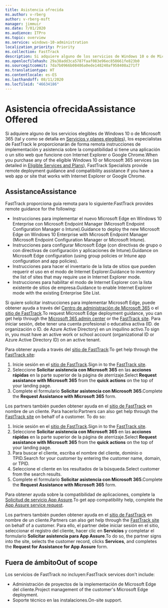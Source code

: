 ```yaml
---
title: Asistencia ofrecida
ms.author: v-rberg
author: v-rberg-msft
manager: jimmuir
ms.date: 7/01/2020
ms.audience: ITPro
ms.topic: overview
ms.service: windows-10-administration
localization_priority: Priority
ms.collection: FastTrack
description: Si adquiere alguno de los servicios de Windows 10 o de Microsoft 365 (tal y como se detalla en Servicios y planes elegibles), los especialistas de FastTrack le proporcionarán de forma remota instrucciones de implementación y asistencia sobre la compatibilidad si tiene una aplicación o un sitio web que funcione con Internet Explorer o Google Chrome.
ms.openlocfilehash: 29a38add3ca5787faaf083e96ec858661fe823b0
ms.sourcegitcommit: 7da7b0966b08486a0ede148240af958408a271f7
ms.translationtype: HT
ms.contentlocale: es-ES
ms.lasthandoff: 08/11/2020
ms.locfileid: "46634186"
---
```

# <a name="assistance-offered"></a><span data-ttu-id="8eeac-103">Asistencia ofrecida</span><span class="sxs-lookup"><span data-stu-id="8eeac-103">Assistance Offered</span></span>

<span data-ttu-id="8eeac-104">Si adquiere alguno de los servicios elegibles de Windows 10 o de Microsoft 365 (tal y como se detalla en [Servicios y planes elegibles](M365-eligible-services-and-plans.md)), los especialistas de FastTrack le proporcionarán de forma remota instrucciones de implementación y asistencia sobre la compatibilidad si tiene una aplicación o un sitio web que funcione con Internet Explorer o Google Chrome.</span><span class="sxs-lookup"><span data-stu-id="8eeac-104">When you purchase any of the eligible Windows 10 or Microsoft 365 services (as detailed in [Eligible Services and Plans](M365-eligible-services-and-plans.md)), FastTrack Specialists provide remote deployment guidance and compatibility assistance if you have a web app or site that works with Internet Explorer or Google Chrome.</span></span> 

## <a name="assistance"></a><span data-ttu-id="8eeac-105">Assistance</span><span class="sxs-lookup"><span data-stu-id="8eeac-105">Assistance</span></span>

<span data-ttu-id="8eeac-106">FastTrack proporciona guía remota para lo siguiente:</span><span class="sxs-lookup"><span data-stu-id="8eeac-106">FastTrack provides remote guidance for the following:</span></span>
- <span data-ttu-id="8eeac-107">Instrucciones para implementar el nuevo Microsoft Edge en Windows 10 Enterprise con Microsoft Endpoint Manager (Microsoft Endpoint Configuration Manager o Intune).</span><span class="sxs-lookup"><span data-stu-id="8eeac-107">Guidance to deploy the new Microsoft Edge on Windows 10 Enterprise with Microsoft Endpoint Manager (Microsoft Endpoint Configuration Manager or Microsoft Intune).</span></span>
- <span data-ttu-id="8eeac-108">Instrucciones para configurar Microsoft Edge (con directivas de grupo o con directivas de configuración y aplicaciones de Intune).</span><span class="sxs-lookup"><span data-stu-id="8eeac-108">Guidance on Microsoft Edge configuration (using group policies or Intune app configuration and app policies).</span></span>
- <span data-ttu-id="8eeac-109">Instrucciones para hacer el inventario de la lista de sitios que pueden requerir el uso en el modo de Internet Explorer.</span><span class="sxs-lookup"><span data-stu-id="8eeac-109">Guidance to inventory the list of sites that may require use in Internet Explorer mode.</span></span>
- <span data-ttu-id="8eeac-110">Instrucciones para habilitar el modo de Internet Explorer con la lista existente de sitios de empresa.</span><span class="sxs-lookup"><span data-stu-id="8eeac-110">Guidance to enable Internet Explorer mode with the existing Enterprise Site List.</span></span>

<span data-ttu-id="8eeac-111">Si quiere solicitar instrucciones para implementar Microsoft Edge, puede obtener ayuda a través del [Centro de administración de Microsoft 365](https://go.microsoft.com/fwlink/?linkid=2032704) o el [sitio de FastTrack](https://go.microsoft.com/fwlink/?linkid=780698).</span><span class="sxs-lookup"><span data-stu-id="8eeac-111">To request Microsoft Edge deployment guidance, you can get help through the [Microsoft 365 admin center](https://go.microsoft.com/fwlink/?linkid=2032704) or the [FastTrack site](https://go.microsoft.com/fwlink/?linkid=780698).</span></span> <span data-ttu-id="8eeac-112">Para iniciar sesión, debe tener una cuenta profesional o educativa activa (ID. de organización o ID. de Azure Active Directory) en un inquilino activo.</span><span class="sxs-lookup"><span data-stu-id="8eeac-112">To sign in, you must have an active work or school account (organizational ID or Azure Active Directory ID) on an active tenant.</span></span> 

<span data-ttu-id="8eeac-113">Para obtener ayuda a través del [sitio de FastTrack](https://go.microsoft.com/fwlink/?linkid=780698):</span><span class="sxs-lookup"><span data-stu-id="8eeac-113">To get help through the [FastTrack site](https://go.microsoft.com/fwlink/?linkid=780698):</span></span> 
1.    <span data-ttu-id="8eeac-114">Inicie sesión en el [sitio de FastTrack](https://go.microsoft.com/fwlink/?linkid=780698).</span><span class="sxs-lookup"><span data-stu-id="8eeac-114">Sign in to the [FastTrack site](https://go.microsoft.com/fwlink/?linkid=780698).</span></span> 
2.    <span data-ttu-id="8eeac-115">Seleccione **Solicitar asistencia con Microsoft 365** en las **acciones rápidas** en la parte superior de la página de aterrizaje.</span><span class="sxs-lookup"><span data-stu-id="8eeac-115">Select **Request assistance with Microsoft 365** from the **quick actions** on the top of your landing page.</span></span>
3.    <span data-ttu-id="8eeac-116">Complete el formulario **Solicitar asistencia con Microsoft 365**.</span><span class="sxs-lookup"><span data-stu-id="8eeac-116">Complete the **Request Assistance with Microsoft 365** form.</span></span>
  
<span data-ttu-id="8eeac-p102">Los partners también pueden obtener ayuda en el [sitio de FastTrack](https://go.microsoft.com/fwlink/?linkid=780698) en nombre de un cliente. Para hacerlo:</span><span class="sxs-lookup"><span data-stu-id="8eeac-p102">Partners can also get help through the [FastTrack site](https://go.microsoft.com/fwlink/?linkid=780698) on behalf of a customer. To do so:</span></span>
1.    <span data-ttu-id="8eeac-119">Inicie sesión en el [sitio de FastTrack](https://go.microsoft.com/fwlink/?linkid=780698).</span><span class="sxs-lookup"><span data-stu-id="8eeac-119">Sign in to the [FastTrack site](https://go.microsoft.com/fwlink/?linkid=780698).</span></span> 
2.    <span data-ttu-id="8eeac-120">Seleccione **Solicitar asistencia con Microsoft 365** en las **acciones rápidas** en la parte superior de la página de aterrizaje.</span><span class="sxs-lookup"><span data-stu-id="8eeac-120">Select **Request assistance with Microsoft 365** from the **quick actions** on the top of your landing page.</span></span>
3.    <span data-ttu-id="8eeac-121">Para buscar el cliente, escriba el nombre del cliente, dominio o TPID.</span><span class="sxs-lookup"><span data-stu-id="8eeac-121">Search for your customer by entering the customer name, domain, or TPID.</span></span>
4.    <span data-ttu-id="8eeac-122">Seleccione el cliente en los resultados de la búsqueda.</span><span class="sxs-lookup"><span data-stu-id="8eeac-122">Select customer from the search results.</span></span>
5.    <span data-ttu-id="8eeac-123">Complete el formulario **Solicitar asistencia con Microsoft 365**.</span><span class="sxs-lookup"><span data-stu-id="8eeac-123">Complete the **Request Assistance with Microsoft 365** form.</span></span>
 
<span data-ttu-id="8eeac-124">Para obtener ayuda sobre la compatibilidad de aplicaciones, complete la [Solicitud de servicio App Assure](https://go.microsoft.com/fwlink/?linkid=2022721).</span><span class="sxs-lookup"><span data-stu-id="8eeac-124">To get app compatibility help, complete the [App Assure service request](https://go.microsoft.com/fwlink/?linkid=2022721).</span></span>

<span data-ttu-id="8eeac-125">Los partners también pueden obtener ayuda en el [sitio de FastTrack](https://go.microsoft.com/fwlink/?linkid=780698) en nombre de un cliente.</span><span class="sxs-lookup"><span data-stu-id="8eeac-125">Partners can also get help through the [FastTrack site](https://go.microsoft.com/fwlink/?linkid=780698) on behalf of a customer.</span></span> <span data-ttu-id="8eeac-126">Para ello, el partner debe iniciar sesión en el sitio, seleccionar el registro del cliente, hacer clic en **Servicios** y completar el formulario **Solicitar asistencia para App Assure**.</span><span class="sxs-lookup"><span data-stu-id="8eeac-126">To do so, the partner signs into the site, selects the customer record, clicks **Services**, and completes the **Request for Assistance for App Assure** form.</span></span>

## <a name="out-of-scope"></a><span data-ttu-id="8eeac-127">Fuera de ámbito</span><span class="sxs-lookup"><span data-stu-id="8eeac-127">Out of scope</span></span>

<span data-ttu-id="8eeac-128">Los servicios de FastTrack no incluyen:</span><span class="sxs-lookup"><span data-stu-id="8eeac-128">FastTrack services don't include:</span></span>
- <span data-ttu-id="8eeac-129">Administración de proyectos de la implementación de Microsoft Edge del cliente.</span><span class="sxs-lookup"><span data-stu-id="8eeac-129">Project management of the customer's Microsoft Edge deployment.</span></span>
- <span data-ttu-id="8eeac-130">Soporte técnico en las instalaciones.</span><span class="sxs-lookup"><span data-stu-id="8eeac-130">On-site support.</span></span>

